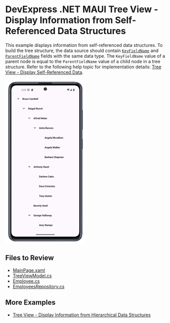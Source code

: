 # DevExpress .NET MAUI Tree View - Display Information from Self-Referenced Data Structures

This example displays information from self-referenced data structures. To build the tree structure, the data source should contain [`KeyFieldName`](https://docs.devexpress.com/MAUI/DevExpress.Maui.TreeView.SelfReferenceTreeDescription.KeyFieldName) and [`ParentFieldName`](https://docs.devexpress.com/MAUI/DevExpress.Maui.TreeView.SelfReferenceTreeDescription.ParentFieldName) fields with the same data type. The `KeyFieldName` value of a parent node is equal to the `ParentFieldName` value of a child node in a tree structure. Refer to the following help topic for implementation details: [Tree View - Display Self-Referenced Data](https://docs.devexpress.com/MAUI/404899/tree-view/display-hierarchical-data#self-referenced-data-structure).

<img src="./Images/tree-view-selfreference-data.png" width="50%" />

## Files to Review

* [MainPage.xaml](./CS/MainPage.xaml)
* [TreeViewModel.cs](./CS/ViewModels/TreeViewModel.cs)
* [Employee.cs](./CS/Data/Employee.cs)
* [EmployeesRepository.cs](./CS/Data/EmployeesRepository.cs)

## More Examples

* [Tree View - Display Information from Hierarchical Data Structures](../TreeViewWithHierarchicalData/)
